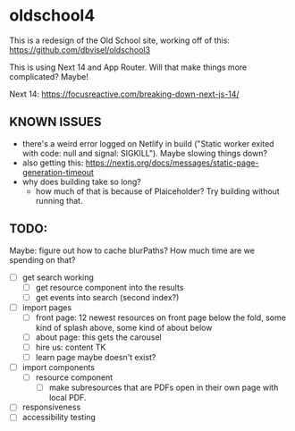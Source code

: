 # oldschool4

This is a redesign of the Old School site, working off of this: https://github.com/dbvisel/oldschool3

This is using Next 14 and App Router. Will that make things more complicated? Maybe!

Next 14: https://focusreactive.com/breaking-down-next-js-14/

## KNOWN ISSUES

 - there's a weird error logged on Netlify in build ("Static worker exited with code: null and signal: SIGKILL"). Maybe slowing things down?
 - also getting this: https://nextjs.org/docs/messages/static-page-generation-timeout
 - why does building take so long?
   - how much of that is because of Plaiceholder? Try building without running that.

## TODO:

Maybe: figure out how to cache blurPaths? How much time are we spending on that?

 - [ ] get search working
   - [ ] get resource component into the results
   - [ ] get events into search (second index?)
 - [ ] import pages
   - [ ] front page: 12 newest resources on front page below the fold, some kind of splash above, some kind of about below
   - [ ] about page: this gets the carousel
   - [ ] hire us: content TK
   - [ ] learn page maybe doesn't exist?
 - [ ] import components
   - [ ] resource component
     - [ ] make subresources that are PDFs open in their own page with local PDF.
 - [ ] responsiveness
 - [ ] accessibility testing